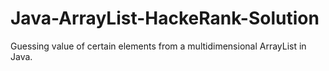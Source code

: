 # Java-ArrayList-HackeRank-Solution
Guessing value of certain elements from a multidimensional ArrayList in Java.
